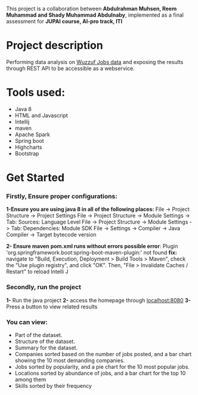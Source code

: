 This project is a collaboration between **Abdulrahman Muhsen, Reem Muhammad and Shady Muhammad Abdulnaby**, implemented as a final assessment for __JUPAI course, AI-pro track, ITI__


# **Project description**
Performing data analysis on [Wuzzuf Jobs data](https://www.kaggle.com/omarhanyy/wuzzuf-jobs "Wuzzuf Jobs data") and exposing the results through REST API
to be accessible as a webservice.


# **Tools used:** #
- Java 8
- HTML and Javascript
- Intellij
- maven
- Apache Spark
- Spring boot
- Highcharts
- Bootstrap


# **Get Started** #
### Firstly, Ensure proper configurations: ###
**1-Ensure you are using java 8 in all of the following places:**
File -> Project Structure -> Project Settings
File -> Project Structure -> Module Settings -> Tab: Sources: Language Level
File -> Project Structure -> Module Settings -> Tab: Dependencies: Module SDK
File -> Settings -> Compiler -> Java Compiler -> Target bytecode version

**2- Ensure maven pom.xml runs without errors**
**possible error**: Plugin 'org.springframework.boot:spring-boot-maven-plugin:' not found
**fix:** navigate to "Build, Execution, Deployment > Build Tools > Maven", check the "Use plugin registry", and click "OK".
Then, "File > Invalidate Caches / Restart" to reload Intelli J

### Secondly, run the project ###
**1-** Run the java project
**2-** access the homepage through [localhost:8080](localhost:8080)
**3-** Press a button to view related results

### You can view: ###
- Part of the dataset.
- Structure of the dataset.
- Summary for the dataset.
- Companies sorted based on the number of jobs posted, 
and a bar chart showing the 10 most demanding companies.
- Jobs sorted by popularity, and a pie chart for the 10 most popular jobs.
- Locations sorted by abundance of jobs, and a bar chart for the top 10 among them
- Skills sorted by their frequency


